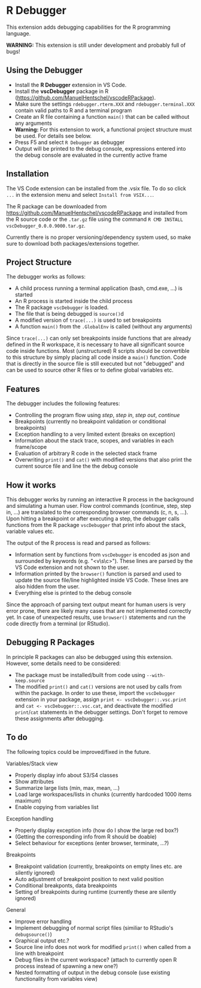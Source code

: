# R Debugger

This extension adds debugging capabilities for the R programming language.

**WARNING:** This extension is still under development and probably full of bugs!

## Using the Debugger
* Install the **R Debugger** extension in VS Code.
* Install the **vscDebugger** package in R (https://github.com/ManuelHentschel/vscodeRPackage).
* Make sure the settings `rdebugger.rterm.XXX` and `rdebugger.terminal.XXX` contain valid paths to R and a terminal program
* Create an R file containing a function `main()` that can be called without any arguments
* **Warning:** For this extension to work, a functional project structure must be used. For details see below.
* Press F5 and select `R Debugger` as debugger
* Output will be printed to the debug console, expressions entered into the debug console are evaluated in the currently active frame


## Installation
The VS Code extension can be installed from the .vsix file. To do so click `...` in the extension menu and select `Install from VSIX...`.

The R package can be downloaded from https://github.com/ManuelHentschel/vscodeRPackage and installed from the R source code or the `.tar.gz` file using the command `R CMD INSTALL vscDebugger_0.0.0.9000.tar.gz`.

Currently there is no proper versioning/dependency system used, so make sure to download both packages/extensions together.

## Project Structure
The debugger works as follows:
* A child process running a terminal application (bash, cmd.exe, ...) is started
* An R process is started inside the child process
* The R package `vscDebugger` is loaded.
* The file that is being debugged is `source()`d
* A modified version of `trace(...)` is used to set breakpoints
* A function `main()` from the `.GlobalEnv` is called (without any arguments)

Since `trace(...)` can only set breakpoints inside functions that are already defined in the R workspace, it is necessary to have all significant source code inside functions.
Most (unstructured) R scripts should be convertible to this structure by simply placing all code inside a `main()` function.
Code that is directly in the source file is still executed but not \"debugged\" and can be used to source other R files or to define global variables etc.

## Features
The debugger includes the following features:
* Controlling the program flow using *step*, *step in*, *step out*, *continue*
* Breakpoints (currently no breakpoint validation or conditional breakpoints)
* Exception handling to a very limited extent (breaks on exception)
* Information about the stack trace, scopes, and variables in each frame/scope
* Evaluation of arbitrary R code in the selected stack frame
* Overwriting `print()` and `cat()` with modified versions that also print the current source file and line the the debug console

## How it works
This debugger works by running an interactive R process in the background and simulating a human user.
Flow control commands (continue, step, step in, ...) are translated to the corresponding browser commands (c, n, s, ...).
Upon hitting a breakpoint or after executing a step, the debugger calls functions from the R package `vscDebugger` that print info about the stack, variable values etc.

The output of the R process is read and parsed as follows:
* Information sent by functions from `vscDebugger` is encoded as json and surrounded by keywords (e.g. "<v\\s\\c>").
These lines are parsed by the VS Code extension and not shown to the user.
* Information printed by the `browser()` function is parsed and used to update the source file/line highlighted inside VS Code.
These lines are also hidden from the user.
* Everything else is printed to the debug console

Since the approach of parsing text output meant for human users is very error prone, there are likely many cases that are not implemented correctly yet.
In case of unexpected results, use `browser()` statements and run the code directly from a terminal (or RStudio).

## Debugging R Packages
In principle R packages can also be debugged using this extension.
However, some details need to be considered:
* The package must be installed/built from code using `--with-keep.source` 
* The modified `print()` and `cat()` versions are not used by calls from within the package.
In order to use these, import the `vscDebugger` extension in your package, assign `print <- vscDebugger::.vsc.print` and `cat <- vscDebugger::.vsc.cat`, and deactivate the modified `print`/`cat` statements in the debugger settings.
Don't forget to remove these assignments after debugging.


## To do
The following topics could be improved/fixed in the future.

Variables/Stack view
* Properly display info about S3/S4 classes
* Show attributes
* Summarize large lists (min, max, mean, ...)
* Load large workspaces/lists in chunks (currently hardcoded 1000 items maximum)
* Enable copying from variables list

Exception handling
* Properly display exception info (how do I show the large red box?)
* (Getting the corresponding info from R should be doable)
* Select behaviour for exceptions (enter browser, terminate, ...?)

Breakpoints
* Breakpoint validation (currently, breakpoints on empty lines etc. are silently ignored)
* Auto adjustment of breakpoint position to next valid position
* Conditional breakponts, data breakpoints
* Setting of breakpoints during runtime (currently these are silently ignored)

General
* Improve error handling
* Implement debugging of normal script files (similiar to RStudio's `debugsource()`)
* Graphical output etc.?
* Source line info does not work for modified `print()` when called from a line with breakpoint
* Debug files in the current workspace? (attach to currently open R process instead of spawning a new one?)
* Nested formatting of output in the debug console (use existing functionality from variables view)
